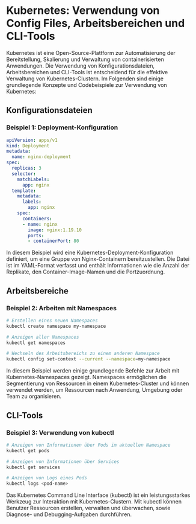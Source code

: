 # Kubernetes: Verwendung von Config Files, Arbeitsbereichen und CLI-Tools

Kubernetes ist eine Open-Source-Plattform zur Automatisierung der Bereitstellung, Skalierung und Verwaltung von containerisierten Anwendungen. Die Verwendung von Konfigurationsdateien, Arbeitsbereichen und CLI-Tools ist entscheidend für die effektive Verwaltung von Kubernetes-Clustern. Im Folgenden sind einige grundlegende Konzepte und Codebeispiele zur Verwendung von Kubernetes:

## Konfigurationsdateien

### Beispiel 1: Deployment-Konfiguration

```yaml
apiVersion: apps/v1
kind: Deployment
metadata:
  name: nginx-deployment
spec:
  replicas: 3
  selector:
    matchLabels:
      app: nginx
  template:
    metadata:
      labels:
        app: nginx
    spec:
      containers:
      - name: nginx
        image: nginx:1.19.10
        ports:
        - containerPort: 80
```

In diesem Beispiel wird eine Kubernetes-Deployment-Konfiguration definiert, um eine Gruppe von Nginx-Containern bereitzustellen. Die Datei ist im YAML-Format verfasst und enthält Informationen wie die Anzahl der Replikate, den Container-Image-Namen und die Portzuordnung.

## Arbeitsbereiche

### Beispiel 2: Arbeiten mit Namespaces

```bash
# Erstellen eines neuen Namespaces
kubectl create namespace my-namespace

# Anzeigen aller Namespaces
kubectl get namespaces

# Wechseln des Arbeitsbereichs zu einem anderen Namespace
kubectl config set-context --current --namespace=my-namespace
```

In diesem Beispiel werden einige grundlegende Befehle zur Arbeit mit Kubernetes-Namespaces gezeigt. Namespaces ermöglichen die Segmentierung von Ressourcen in einem Kubernetes-Cluster und können verwendet werden, um Ressourcen nach Anwendung, Umgebung oder Team zu organisieren.

## CLI-Tools
### Beispiel 3: Verwendung von kubectl

```bash
# Anzeigen von Informationen über Pods im aktuellen Namespace
kubectl get pods

# Anzeigen von Informationen über Services
kubectl get services

# Anzeigen von Logs eines Pods
kubectl logs <pod-name>
```

Das Kubernetes Command Line Interface (kubectl) ist ein leistungsstarkes Werkzeug zur Interaktion mit Kubernetes-Clustern. Mit kubectl können Benutzer Ressourcen erstellen, verwalten und überwachen, sowie Diagnose- und Debugging-Aufgaben durchführen.